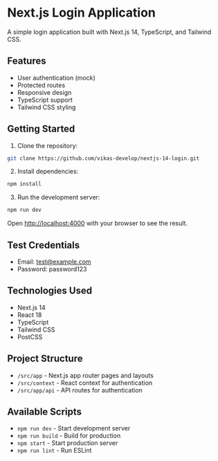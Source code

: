# Next.js Login Application

A simple login application built with Next.js 14, TypeScript, and Tailwind CSS.

## Features

- User authentication (mock)
- Protected routes
- Responsive design
- TypeScript support
- Tailwind CSS styling

## Getting Started

1. Clone the repository:
```bash
git clone https://github.com/vikas-develop/nextjs-14-login.git
```

2. Install dependencies:
```bash
npm install
```

3. Run the development server:
```bash
npm run dev
```

Open [http://localhost:4000](http://localhost:4000) with your browser to see the result.

## Test Credentials

- Email: test@example.com
- Password: password123

## Technologies Used

- Next.js 14
- React 18
- TypeScript
- Tailwind CSS
- PostCSS

## Project Structure

- `/src/app` - Next.js app router pages and layouts
- `/src/context` - React context for authentication
- `/src/app/api` - API routes for authentication

## Available Scripts

- `npm run dev` - Start development server
- `npm run build` - Build for production
- `npm start` - Start production server
- `npm run lint` - Run ESLint 